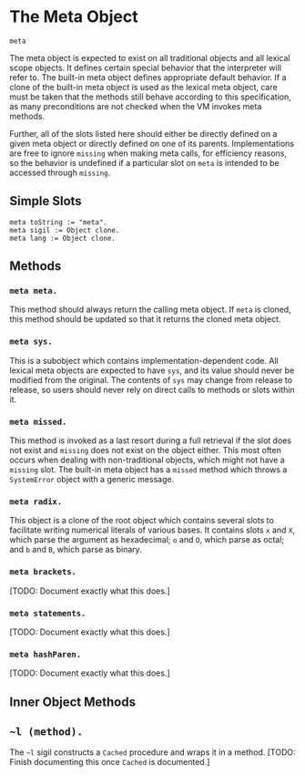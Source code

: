 
# The Meta Object

    meta

The meta object is expected to exist on all traditional objects and
all lexical scope objects. It defines certain special behavior that
the interpreter will refer to. The built-in meta object defines
appropriate default behavior. If a clone of the built-in meta object
is used as the lexical meta object, care must be taken that the
methods still behave according to this specification, as many
preconditions are not checked when the VM invokes meta methods.

Further, all of the slots listed here should either be directly
defined on a given meta object or directly defined on one of its
parents. Implementations are free to ignore `missing` when making meta
calls, for efficiency reasons, so the behavior is undefined if a
particular slot on `meta` is intended to be accessed through
`missing`.

## Simple Slots

    meta toString := "meta".
    meta sigil := Object clone.
    meta lang := Object clone.

## Methods

### `meta meta.`

This method should always return the calling meta object. If `meta` is
cloned, this method should be updated so that it returns the cloned
meta object.

### `meta sys.`

This is a subobject which contains implementation-dependent code. All
lexical meta objects are expected to have `sys`, and its value should
never be modified from the original. The contents of `sys` may change
from release to release, so users should never rely on direct calls to
methods or slots within it.

### `meta missed.`

This method is invoked as a last resort during a full retrieval if the
slot does not exist and `missing` does not exist on the object
either. This most often occurs when dealing with non-traditional
objects, which might not have a `missing` slot. The built-in meta
object has a `missed` method which throws a `SystemError` object with
a generic message.

### `meta radix.`

This object is a clone of the root object which contains several slots
to facilitate writing numerical literals of various bases. It contains
slots `x` and `X`, which parse the argument as hexadecimal; `o` and
`O`, which parse as octal; and `b` and `B`, which parse as binary.

### `meta brackets.`

[TODO: Document exactly what this does.]

### `meta statements.`

[TODO: Document exactly what this does.]

### `meta hashParen.`

[TODO: Document exactly what this does.]

## Inner Object Methods

## `~l (method).`

The `~l` sigil constructs a `Cached` procedure and wraps it in a
method. [TODO: Finish documenting this once `Cached` is documented.]
